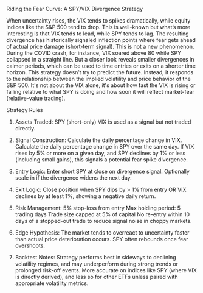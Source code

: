 Riding the Fear Curve: A SPY/VIX Divergence Strategy

When uncertainty rises, the VIX tends to spikes dramatically, while equity indices like the S&P 500 tend to drop. This is well-known but what’s more interesting is that VIX tends to lead, while SPY tends to lag. The resulting divergence has historically signaled inflection points where fear gets ahead of actual price damage (short-term signal).
This is not a new phenomenon. During the COVID crash, for instance, VIX soared above 80 while SPY collapsed in a straight line. But a closer look reveals smaller divergences in calmer periods, which can be used to time entries or exits on a shorter time horizon. This strategy doesn’t try to predict the future. Instead, it responds to the relationship between the implied volatility and price behavior of the S&P 500. It's not about the VIX alone, it's about how fast the VIX is rising or falling relative to what SPY is doing and how soon it will reflect market-fear (relative-value trading).

Strategy Rules

1. Assets Traded: 
SPY (short-only)
VIX is used as a signal but not traded directly.

2. Signal Construction:
Calculate the daily percentage change in VIX.
Calculate the daily percentage change in SPY over the same day.
If VIX rises by 5% or more on a given day, and SPY declines by 1% or less (including small gains), this signals a potential fear spike divergence.

3. Entry Logic:
Enter short SPY at close on divergence signal.
Optionally scale in if the divergence widens the next day.

4. Exit Logic:
Close position when SPY dips by > 1% from entry OR
VIX declines by at least 1%, showing a negative daily return.

5. Risk Management:
5% stop-loss from entry
Max holding period: 5 trading days
Trade size capped at 5% of capital
No re-entry within 10 days of a stopped-out trade to reduce signal noise in choppy markets.

7. Edge Hypothesis:
The market tends to overreact to uncertainty faster than actual price deterioration occurs. SPY often rebounds once fear overshoots.

8. Backtest Notes:
Strategy performs best in sideways to declining volatility regimes, and may underperform during strong trends or prolonged risk-off events.
More accurate on indices like SPY (where VIX is directly derived), and less so for other ETFs unless paired with appropriate volatility metrics.
